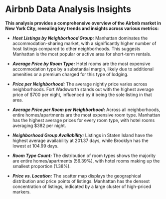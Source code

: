 # Airbnb Data Analysis Insights
**This analysis provides a comprehensive overview of the Airbnb market in New York City, revealing key trends and insights across various metrics:**

* ***Host Listings by Neighborhood Group:***
Manhattan dominates the accommodation-sharing market, with a significantly higher number of host listings compared to other neighborhoods. This suggests Manhattan is the most popular or active area for short-term rentals.

* ***Average Price by Room Type:***
Hotel rooms are the most expensive accommodation type by a substantial margin, likely due to additional amenities or a premium charged for this type of lodging.

* ***Price per Neighborhood:***
The average nightly price varies across neighborhoods. Fort Wadsworth stands out with the highest average price of $700 per night, influenced by it being the sole listing in that area.

* ***Average Price per Room per Neighborhood:***
Across all neighborhoods, entire homes/apartments are the most expensive room type. Manhattan has the highest average prices for every room type, with hotel rooms averaging $382 per night.

* ***Neighborhood Group Availability:***
Listings in Staten Island have the highest average availability at 201.37 days, while Brooklyn has the lowest at 104.99 days.

* ***Room Type Count:***
The distribution of room types shows the majority are entire homes/apartments (56.39%), with hotel rooms making up the smallest proportion (1.38%).

* ***Price vs. Location:***
The scatter map displays the geographical distribution and price points of listings. Manhattan has the densest concentration of listings, indicated by a large cluster of high-priced markers.
